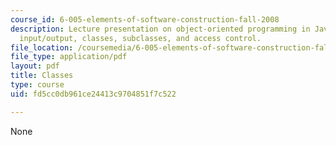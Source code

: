 ```yaml
---
course_id: 6-005-elements-of-software-construction-fall-2008
description: Lecture presentation on object-oriented programming in Java, exceptions,
  input/output, classes, subclasses, and access control.
file_location: /coursemedia/6-005-elements-of-software-construction-fall-2008/fd5cc0db961ce24413c9704851f7c522_MIT6_005f08_lec02.pdf
file_type: application/pdf
layout: pdf
title: Classes
type: course
uid: fd5cc0db961ce24413c9704851f7c522

---
```

None